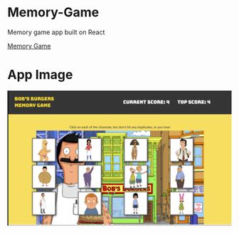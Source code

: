 # Memory-Game
Memory game app built on React

[Memory Game](https://mariorodriguezdeleon.github.io/Memory-Game/)


# App Image

![](https://github.com/mariorodriguezdeleon/Memory-Game/blob/master/memappimg.PNG)
